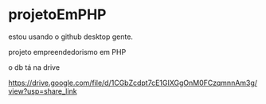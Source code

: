 # projetoEmPHP

estou usando o github desktop gente.



projeto empreendedorismo em PHP


o db tá na drive

https://drive.google.com/file/d/1CGbZcdpt7cE1GIXGgOnM0FCzqmnnAm3g/view?usp=share_link
